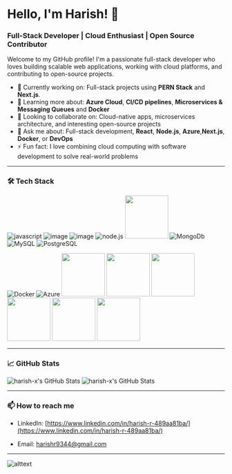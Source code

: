 # Hello, I'm Harish! 👋

### Full-Stack Developer | Cloud Enthusiast | Open Source Contributor

Welcome to my GitHub profile! I'm a passionate full-stack developer who loves building scalable web applications, working with cloud platforms, and contributing to open-source projects.

- 🔭 Currently working on: Full-stack projects using **PERN Stack** and **Next.js**.
- 🌱 Learning more about: **Azure Cloud**, **CI/CD pipelines**, **Microservices & Messaging Queues** and **Docker**
- 👯 Looking to collaborate on: Cloud-native apps, microservices architecture, and interesting open-source projects
- 💬 Ask me about: Full-stack development, **React**, **Node.js**, **Azure**,**Next.js**, **Docker**, or **DevOps**
- ⚡ Fun fact: I love combining cloud computing with software development to solve real-world problems

---

### 🛠️ Tech Stack
 

![javascript](https://img.icons8.com/?size=100&id=PXTY4q2Sq2lG&format=png&color=000000)
![image](https://github.com/user-attachments/assets/bf19b0d1-969f-443c-9d6a-0da794f316a6) 
![image](https://img.icons8.com/?size=100&id=uJM6fQYqDaZK&format=png&color=000000)
![node.js](https://img.icons8.com/?size=100&id=hsPbhkOH4FMe&format=png&color=000000)
<img src="https://pics.freeicons.io/uploads/icons/png/6158480871552037069-512.png" width=100 height=100/>
![MongoDb](https://img.icons8.com/?size=100&id=8rKdRqZFLurS&format=png&color=000000)
![MySQL](https://img.icons8.com/?size=100&id=rgPSE6nAB766&format=png&color=000000)
![PostgreSQL](https://img.icons8.com/?size=100&id=38561&format=png&color=000000)

![Docker](https://img.icons8.com/?size=100&id=cdYUlRaag9G9&format=png&color=000000)
![Azure](https://img.icons8.com/?size=100&id=VLKafOkk3sBX&format=png&color=000000)
<img src="https://github.com/user-attachments/assets/d39da25f-6c04-46a3-8455-30961a8be5c8" alt="" width=100/>
<img src="https://github.com/user-attachments/assets/92d78c16-4f1f-438a-96b7-f7cabf3c4670" alt="" width=100/>
<img src="https://github.com/user-attachments/assets/0befd5a3-b4d1-44ef-ac37-845895d6ec05" alt="" width=100/>
<img src="https://github.com/user-attachments/assets/08dab477-0553-4774-a0d9-4a8f15cf9b67" alt="" width=100/>
<img src="https://github.com/user-attachments/assets/9e371b6e-ff59-4637-a70c-c561cc450b46" alt="" width=100/>
<img src="https://github.com/user-attachments/assets/e4d0d143-ed5c-4508-9325-49c34ac89f4b" alt="" width=100/>

---


### 📈 GitHub Stats

<img src="https://github-readme-stats.vercel.app/api?username=harish-x&theme=dark&show_icons=true&hide_border=true&count_private=true" alt="harish-x's GitHub Stats" />

<img src="https://github-readme-stats.vercel.app/api/top-langs/?username=harish-x&theme=dark&show_icons=true&hide_border=true&layout=compact" alt="harish-x's GitHub Stats" />

---

### 📫 How to reach me

- LinkedIn: [https://www.linkedin.com/in/harish-r-489aa81ba/](https://www.linkedin.com/in/harish-r-489aa81ba/)
<!-- Portfolio: [Your Website](https://yourportfolio.com) -->
- Email: [harishr9344@gmail.com](mailto:harishr9344@gmail.com.com)
---
<!--
### 🌟 Open Source Contributions

- [Project 1](https://github.com/harish9344/project-1) - Description of project
- [Project 2](https://github.com/harish9344/project-2) - Description of project

---

### 📝 Latest Blog Posts

- [How to deploy Node.js apps to Azure](https://yourblog.com)
- [Building scalable applications with Docker](https://yourblog.com)

-->

![alttext](https://raw.githubusercontent.com/mayhemantt/mayhemantt/Update/svg/Bottom.svg)



